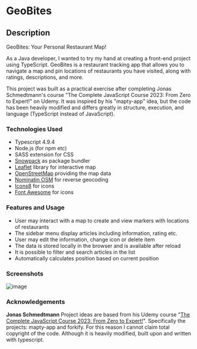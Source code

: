 # GeoBites


## Description
GeoBites: Your Personal Restaurant Map!

As a Java developer, I wanted to try my hand at creating a front-end project using TypeScript. GeoBites is a restaurant tracking app that allows you to navigate a map and pin locations of restaurants you have visited, along with ratings, descriptions, and more.

This project was built as a practical exercise after completing Jonas Schmedtmann's course "The Complete JavaScript Course 2023: From Zero to Expert!" on Udemy. It was inspired by his "mapty-app" idea, but the code has been heavily modified and differs greatly in structure, execution, and language (TypeScript instead of JavaScript).



### Technologies Used
- Typescript 4.9.4
- Node.js (for npm etc)
- SASS extension for CSS
- [Snowpack](https://www.snowpack.dev/) as package bundler
- [Leaflet](https://leafletjs.com/) library for interactive map
- [OpenStreetMap](https://www.openstreetmap.org/) providing the map data
- [Nominatin OSM](https://nominatim.org/) for reverse geocoding
- [Icons8](https://icons8.com/) for icons
- [Font Awesome](https://fontawesome.com/icons) for icons


### Features and Usage
- User may interact with a map to create and view markers with locations of restaurants
- The sidebar menu display articles including information, rating etc.
- User may edit the information, change icon or delete item
- The data is stored locally in the browser and is available after reload
- It is possible to filter and search articles in the list
- Automatically calculates position based on current position

### Screenshots
![image](https://user-images.githubusercontent.com/87245022/215325912-79e15e62-ed2b-40a0-8e13-396c11750c60.png)


### Acknowledgements
**Jonas Schmedtmann**
Project ideas are based from his Udemy course "[The Complete JavaScript Course 2023: From Zero to Expert!](https://www.udemy.com/course/the-complete-javascript-course/)". Specifically the projects: mapty-app and forkify. For this reason I cannot claim total copyright of the code. Although it is heavily modified, built upon and written with typescript.
